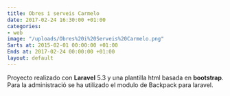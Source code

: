 ```yaml
---
title: Obres i serveis Carmelo
date: 2017-02-24 16:30:00 +01:00
categories:
- web
image: "/uploads/Obres%20i%20Serveis%20Carmelo.png"
Sarts at: 2015-02-01 00:00:00 +01:00
Ends at: 2017-02-24 00:00:00 +01:00
layout: default
---
```


Proyecto realizado con **Laravel** 5.3 y una plantilla html basada en **bootstrap**. Para la administració se ha utilizado el modulo de Backpack para laravel.
